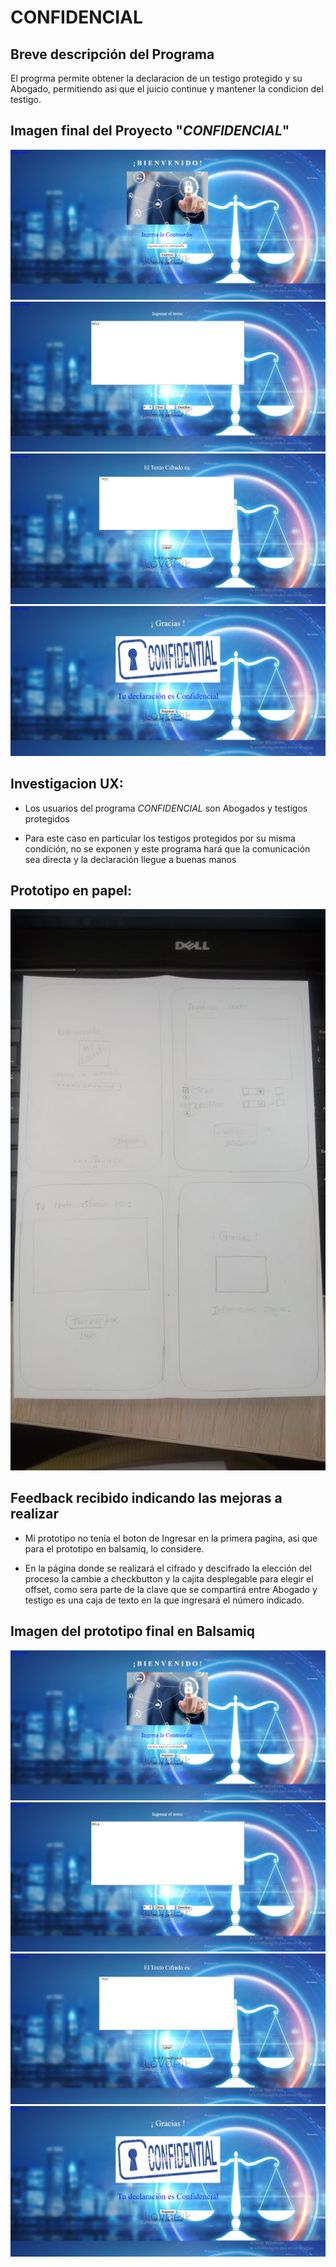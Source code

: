 # CONFIDENCIAL 
## Breve descripción del Programa 
El progrma permite obtener la declaracion de un testigo protegido y su Abogado, permitiendo asi que el juicio continue y mantener la condicion del testigo.

## Imagen final del Proyecto "*CONFIDENCIAL*"

![final1.png][1]  ![final2.png][2] ![final3.png][3]  ![final4.png][4]

 [1]: imagenes/final1.png
 [2]: imagenes/final2.png
 [3]: imagenes/final3.png
 [4]: imagenes/final4.png 

## Investigacion UX:
- Los usuarios del programa *CONFIDENCIAL* son Abogados y testigos protegidos

- Para este caso en particular los testigos protegidos por su misma condición, no se exponen y este programa hará que la comunicación sea directa y la declaración llegue a buenas manos
## Prototipo en papel:
![Prototipo en papel](imagenes/prototipo.png "Prototipo en papel")
##  Feedback recibido indicando las mejoras a realizar
- Mi prototipo no tenía el boton de Ingresar en la primera pagina, asi que para el prototipo en balsamiq, lo considere.

- En la página donde se realizará el cifrado y descifrado la elección del proceso la cambie a checkbutton y la cajita desplegable para elegir el offset, como sera parte de la clave que se compartirá entre Abogado y testigo es una caja de texto en la que ingresará el número indicado.
## Imagen del prototipo final en Balsamiq

![1][1]  ![Imagen 2][2] ![Imagen 3 ][3]  ![Imagen 4][4]

 [1]: imagenes/1.png
 [2]: imagenes/2.png
 [3]: imagenes/3.png
 [4]: imagenes/4.png 



